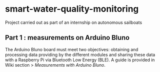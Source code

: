 # smart-water-quality-monitoring
Project carried out as part of an internship on autonomous sailboats

## Part 1 : measurements on Arduino Bluno

The Arduino Bluno board must meet two objectives: obtaining and processing data providing by the different modules and sharing these data with a Raspberry Pi via Bluetooth Low Energy (BLE). A guide is provided in Wiki section > *Measurements with Arduino Bluno*.








